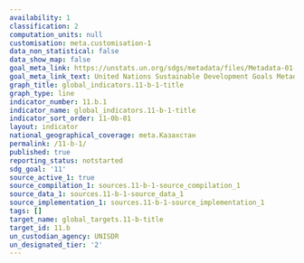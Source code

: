 ```yaml
---
availability: 1
classification: 2
computation_units: null
customisation: meta.customisation-1
data_non_statistical: false
data_show_map: false
goal_meta_link: https://unstats.un.org/sdgs/metadata/files/Metadata-01-05-03.pdf
goal_meta_link_text: United Nations Sustainable Development Goals Metadata (pdf 2066kB)
graph_title: global_indicators.11-b-1-title
graph_type: line
indicator_number: 11.b.1
indicator_name: global_indicators.11-b-1-title
indicator_sort_order: 11-0b-01
layout: indicator
national_geographical_coverage: meta.Казахстан
permalink: /11-b-1/
published: true
reporting_status: notstarted
sdg_goal: '11'
source_active_1: true
source_compilation_1: sources.11-b-1-source_compilation_1
source_data_1: sources.11-b-1-source_data_1
source_implementation_1: sources.11-b-1-source_implementation_1
tags: []
target_name: global_targets.11-b-title
target_id: 11.b
un_custodian_agency: UNISDR
un_designated_tier: '2'
---
```

